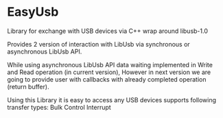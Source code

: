 # EasyUsb
Library for exchange with USB devices via C++ wrap around libusb-1.0

Provides 2 version of interaction with LibUsb via synchronous or asynchronous LibUsb API.

While using asynchronous LibUsb API data waiting implemented in Write and Read operation (in current version), However in next version we are going to provide user with callbacks with already completed operation (return buffer).

Using this Library it is easy to access any USB devices supports following transfer types:
Bulk
Control
Interrupt
